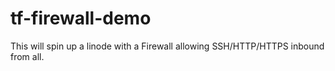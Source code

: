 # tf-firewall-demo

This will spin up a linode with a Firewall allowing SSH/HTTP/HTTPS inbound from all.
